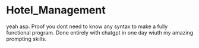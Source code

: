 # Hotel_Management
yeah asp.
Proof you dont need to know any syntax to make a fully functional program.
Done entirely with chatgpt in one day wiuth my amazing prompting skills.

